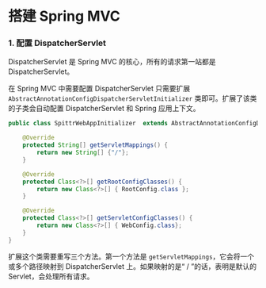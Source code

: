 # 搭建 Spring MVC

### 1. 配置 DispatcherServlet

DispatcherServlet 是 Spring MVC 的核心，所有的请求第一站都是 DispatcherServlet。

在 Spring MVC 中需要配置 DispatcherServlet 只需要扩展 `AbstractAnnotationConfigDispatcherServletInitializer` 类即可。扩展了该类的子类会自动配置 DispatcherServlet 和 Spring 应用上下文。

```java
public class SpittrWebAppInitializer  extends AbstractAnnotationConfigDispatcherServletInitializer{

    @Override
    protected String[] getServletMappings() {
        return new String[] {"/"};
    }

    @Override
    protected Class<?>[] getRootConfigClasses() {
        return new Class<?>[] { RootConfig.class };
    }

    @Override
    protected Class<?>[] getServletConfigClasses() {
        return new Class<?>[] { WebConfig.class};
    }
}
```

扩展这个类需要重写三个方法。第一个方法是 `getServletMappings`，它会将一个或多个路径映射到 DispatcherServlet 上。如果映射的是“ / ”的话，表明是默认的 Servlet，会处理所有请求。